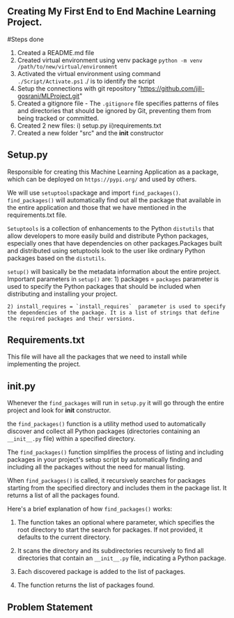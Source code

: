 ## Creating My First End to End Machine Learning Project.
#Steps done
1. Created a README.md file
2. Created virtual environment using venv package `python -m venv /path/to/new/virtual/environment`
3. Activated the virtual environment using command `./Script/Activate.ps1`  ./ is to identify the script
4. Setup the connections with git repository "https://github.com/jill-gosrani/MLProject.git"
5. Created a gitignore file - The `.gitignore` file specifies patterns of files and directories that should be ignored by Git, preventing them from being tracked or committed. 
6. Created 2 new files:
    i) setup.py
    ii)requirements.txt
7. Created a new folder "src" and the __init__ constructor

## Setup.py
Responsible for creating this Machine Learning Application as a package, which can be deployed on `https://pypi.org/` and used by others.

We will use `setuptools`package and import `find_packages()`. `find_packages()` will automatically find out all the package that available in the entire application and those that we have mentioned in the requirements.txt file.

`Setuptools` is a collection of enhancements to the Python `distutils` that allow developers to more easily build and distribute Python packages, especially ones that have dependencies on other packages.Packages built and distributed using setuptools look to the user like ordinary Python packages based on the `distutils`.

`setup()` will basically be the metadata information about the entire project. 
Important parameters in `setup()` are:
    1) packages = `packages` parameter is used to specify the Python packages that should be included when distributing and installing your project.

    2) install_requires = `install_requires`  parameter is used to specify the dependencies of the package. It is a list of strings that define the required packages and their versions.


## Requirements.txt
This file will have all the packages that we need to install while implementing the project.

## __init__.py

Whenever the `find_packages` will run in `setup.py` it will go through the entire project and look for __init__ constructor.

the `find_packages()` function is a utility method used to automatically discover and collect all Python packages (directories containing an `__init__.py` file) within a specified directory.

The `find_packages()` function simplifies the process of listing and including packages in your project's setup script by automatically finding and including all the packages without the need for manual listing.

When `find_packages()` is called, it recursively searches for packages starting from the specified directory and includes them in the package list. It returns a list of all the packages found.

Here's a brief explanation of how `find_packages()` works:

1) The function takes an optional where parameter, which specifies the root directory to start the search for packages. If not provided, it defaults to the current directory.

2) It scans the directory and its subdirectories recursively to find all directories that contain an `__init__.py` file, indicating a Python package.

3) Each discovered package is added to the list of packages.

4) The function returns the list of packages found.

## Problem Statement